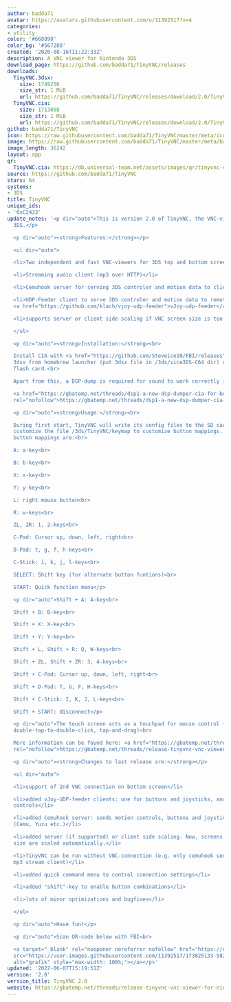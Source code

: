 ```yaml
---
author: badda71
avatar: https://avatars.githubusercontent.com/u/11392517?v=4
categories:
- utility
color: '#668898'
color_bg: '#567280'
created: '2020-08-16T11:22:33Z'
description: A VNC viewer for Nintendo 3DS
download_page: https://github.com/badda71/TinyVNC/releases
downloads:
  TinyVNC.3dsx:
    size: 1749256
    size_str: 1 MiB
    url: https://github.com/badda71/TinyVNC/releases/download/2.0/TinyVNC.3dsx
  TinyVNC.cia:
    size: 1713088
    size_str: 1 MiB
    url: https://github.com/badda71/TinyVNC/releases/download/2.0/TinyVNC.cia
github: badda71/TinyVNC
icon: https://raw.githubusercontent.com/badda71/TinyVNC/master/meta/icon.png
image: https://raw.githubusercontent.com/badda71/TinyVNC/master/meta/banner.png
image_length: 36242
layout: app
qr:
  TinyVNC.cia: https://db.universal-team.net/assets/images/qr/tinyvnc-cia.png
source: https://github.com/badda71/TinyVNC
stars: 64
systems:
- 3DS
title: TinyVNC
unique_ids:
- '0xC2433'
update_notes: '<p dir="auto">This is version 2.0 of TinyVNC, the VNC-viewer for Nintendo
  3DS.</p>

  <p dir="auto"><strong>Features:</strong></p>

  <ul dir="auto">

  <li>Two independent and fast VNC-viewers for 3DS top and bottom screen</li>

  <li>Streaming audio client (mp3 over HTTP)</li>

  <li>Cemuhook server for serving 3DS controler and motion data to clients (e.g. Cemu)</li>

  <li>UDP-Feeder client to serve 3DS controler and motion data to remote vJoy via
  <a href="https://github.com/klach/vjoy-udp-feeder">vJoy-udp-feeder</a></li>

  <li>supports server or client side scaling if VNC screen size is too big</li>

  </ul>

  <p dir="auto"><strong>Installation:</strong><br>

  Install CIA with <a href="https://github.com/Steveice10/FBI/releases">FBI</a>, run
  3dsx from homebrew launcher (put 3dsx file in /3ds/vice3DS-C64 dir) or run 3ds from
  flash card.<br>

  Apart from this, a DSP-dump is required for sound to work correctly in the CIA version.<br>

  <a href="https://gbatemp.net/threads/dsp1-a-new-dsp-dumper-cia-for-better-stability.469461/"
  rel="nofollow">https://gbatemp.net/threads/dsp1-a-new-dsp-dumper-cia-for-better-stability.469461/</a></p>

  <p dir="auto"><strong>Usage:</strong><br>

  During first start, TinyVNC will write its config files to the SD card. You can
  customize the file /3ds/TinyVNC/keymap to customize button mappings. Preconfigured
  button mappings are:<br>

  A: a-key<br>

  B: b-key<br>

  X: x-key<br>

  Y: y-key<br>

  L: right mouse button<br>

  R: w-keys<br>

  ZL, ZR: 1, 2-keys<br>

  C-Pad: Cursor up, down, left, right<br>

  D-Pad: t, g, f, h-keys<br>

  C-Stick: i, k, j, l-keys<br>

  SELECT: Shift key (for alternate button funtions)<br>

  START: Quick function menu</p>

  <p dir="auto">Shift + A: A-key<br>

  Shift + B: B-key<br>

  Shift + X: X-key<br>

  Shift + Y: Y-key<br>

  Shift + L, Shift + R: Q, W-keys<br>

  Shift + ZL, Shift + ZR: 3, 4-keys<br>

  Shift + C-Pad: Cursor up, down, left, right<br>

  Shift + D-Pad: T, G, F, H-keys<br>

  Shift + C-Stick: I, K, J, L-keys<br>

  Shift + START: disconnect</p>

  <p dir="auto">The touch screen acts as a touchpad for mouse control (tap-to-click,
  double-tap-to-double-click, tap-and-drag)<br>

  More information can be found here: <a href="https://gbatemp.net/threads/release-tinyvnc-vnc-viewer-for-nintendo-3ds.574242/"
  rel="nofollow">https://gbatemp.net/threads/release-tinyvnc-vnc-viewer-for-nintendo-3ds.574242/</a></p>

  <p dir="auto"><strong>Changes to last release are:</strong></p>

  <ul dir="auto">

  <li>support of 2nd VNC connection on bottom screen</li>

  <li>added vJoy-UDP-feeder clients: one for buttons and joysticks, another for motion
  controls</li>

  <li>added Cemuhook server: sends motion controls, buttons and joysticks to clients
  (Cemu, Yuzu etc.)</li>

  <li>added server (if supported) or client side scaling. Now, screens &gt;1024px
  size are scaled automatically.</li>

  <li>TinyVNC can be run without VNC-connection (e.g. only cemuhook server or only
  mp3 stream client)</li>

  <li>added quick command menu to control connection settings</li>

  <li>added "shift"-key to enable button combinations</li>

  <li>lots of minor optimizations and bugfixes</li>

  </ul>

  <p dir="auto">Have fun!</p>

  <p dir="auto">Scan QR-code below with FBI<br>

  <a target="_blank" rel="noopener noreferrer nofollow" href="https://user-images.githubusercontent.com/11392517/173825133-5823f96b-e7fd-4218-9871-41116c53b264.png"><img
  src="https://user-images.githubusercontent.com/11392517/173825133-5823f96b-e7fd-4218-9871-41116c53b264.png"
  alt="grafik" style="max-width: 100%;"></a></p>'
updated: '2022-06-07T15:19:51Z'
version: '2.0'
version_title: TinyVNC 2.0
website: https://gbatemp.net/threads/release-tinyvnc-vnc-viewer-for-nintendo-3ds.574242/
---
```


